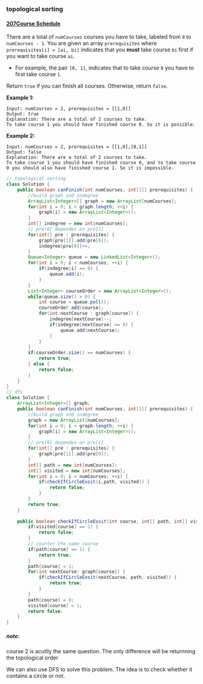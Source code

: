 ### topological sorting

#### [207Course Schedule](https://leetcode.com/problems/course-schedule/)

There are a total of `numCourses` courses you have to take, labeled from `0` to `numCourses - 1`. You are given an array `prerequisites` where `prerequisites[i] = [ai, bi]` indicates that you **must** take course `bi` first if you want to take course `ai`.

- For example, the pair `[0, 1]`, indicates that to take course `0` you have to first take course `1`.

Return `true` if you can finish all courses. Otherwise, return `false`.

**Example 1:**

```
Input: numCourses = 2, prerequisites = [[1,0]]
Output: true
Explanation: There are a total of 2 courses to take. 
To take course 1 you should have finished course 0. So it is possible.
```

**Example 2:**

```
Input: numCourses = 2, prerequisites = [[1,0],[0,1]]
Output: false
Explanation: There are a total of 2 courses to take. 
To take course 1 you should have finished course 0, and to take course 0 you should also have finished course 1. So it is impossible.
```

```java
// topological sorting
class Solution {
    public boolean canFinish(int numCourses, int[][] prerequisites) {
        //build graph and indegree
        ArrayList<Integer>[] graph = new ArrayList[numCourses];
        for(int i = 0; i < graph.length; ++i) {
            graph[i] = new ArrayList<Integer>();
        }
        int[] indegree = new int[numCourses];
        // pre[0] dependes on pre[1]
        for(int[] pre : prerequisites) {
            graph[pre[1]].add(pre[0]);
            indegree[pre[0]]++;
        }
        Queue<Integer> queue = new LinkedList<Integer>();
        for(int i = 0; i < numCourses; ++i) {
            if(indegree[i] == 0) {
                queue.add(i);
            }
        }
        List<Integer> courseOrder = new ArrayList<Integer>();
        while(queue.size() > 0) {
            int course = queue.poll();
            courseOrder.add(course);
            for(int nextCourse : graph[course]) {
                indegree[nextCourse]--;
                if(indegree[nextCourse] == 0) {
                    queue.add(nextCourse);
                }
            }
        }
        if(courseOrder.size() == numCourses) {  
            return true;
        } else {
            return false;
        }
    }
}
// dfs 
class Solution {
    ArrayList<Integer>[] graph;
    public boolean canFinish(int numCourses, int[][] prerequisites) {
        //build graph and indegree
        graph = new ArrayList[numCourses];
        for(int i = 0; i < graph.length; ++i) {
            graph[i] = new ArrayList<Integer>();
        }
        // pre[0] dependes on pre[1]
        for(int[] pre : prerequisites) {
            graph[pre[1]].add(pre[0]);
        }
        int[] path = new int[numCourses];
        int[] visited = new int[numCourses];
        for(int i = 0; i < numCourses; ++i) {
            if(checkIfCircleExsit(i,path, visited)) {
                return false;
            }
        }
        return true;
    }
    
    public boolean checkIfCircleExsit(int course, int[] path, int[] visited) {
        if(visited[course] == 1) {
            return false;
        }
        // counter the same course
        if(path[course] == 1) {
            return true;
        }
        path[course] = 1;
        for(int nextCourse: graph[course]) {
            if(checkIfCircleExsit(nextCourse, path, visited)) {
                return true;
            }
        }
        path[course] = 0;
        visited[course] = 1;
        return false;
    }
}
```

##### note:

course 2 is acutlly the same question. The only difference will be returnning the topological order

We can also use DFS to solve this problem. The idea is to check whether it contains a circle or not.
